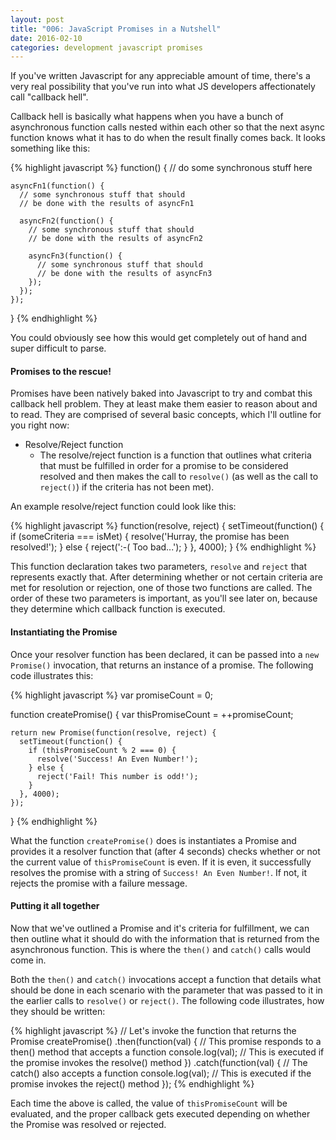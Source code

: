 ```yaml
---
layout: post
title: "006: JavaScript Promises in a Nutshell"
date: 2016-02-10
categories: development javascript promises
---
```


If you've written Javascript for any appreciable amount of time, there's a very real possibility that you've
run into what JS developers affectionately call "callback hell".

Callback hell is basically what happens when you have a bunch of asynchronous function calls nested within each
other so that the next async function knows what it has to do when the result finally comes back. It looks
something like this:

{% highlight javascript %}
  function() {
    // do some synchronous stuff here

    asyncFn1(function() {
      // some synchronous stuff that should 
      // be done with the results of asyncFn1

      asyncFn2(function() {
        // some synchronous stuff that should 
        // be done with the results of asyncFn2

        asyncFn3(function() {
          // some synchronous stuff that should 
          // be done with the results of asyncFn3
        });
      });
    });
  }
{% endhighlight %}

You could obviously see how this would get completely out of hand and super difficult to parse.

#### Promises to the rescue!

Promises have been natively baked into Javascript to try and combat this callback hell problem. They at least
make them easier to reason about and to read. They are comprised of several basic concepts, which I'll outline
for you right now:

* Resolve/Reject function
  * The resolve/reject function is a function that outlines what criteria that must be fulfilled in order for a
    promise to be considered resolved and then makes the call to `resolve()` (as well as the call to `reject()`)
    if the criteria has not been met).

An example resolve/reject function could look like this:

{% highlight javascript %}
  function(resolve, reject) {
    setTimeout(function() {
      if (someCriteria === isMet) {
        resolve('Hurray, the promise has been resolved!');
      } else {
        reject(':-( Too bad...');
      }
    }, 4000);
  }
{% endhighlight %}

This function declaration takes two parameters, `resolve` and `reject` that represents exactly that. After
determining whether or not certain criteria are met for resolution or rejection, one of those two functions are
called. The order of these two parameters is important, as you'll see later on, because they determine which
callback function is executed.

#### Instantiating the Promise
Once your resolver function has been declared, it can be passed into a `new Promise()` invocation, that returns 
an instance of a promise. The following code illustrates this:

{% highlight javascript %}
  var promiseCount = 0;

  function createPromise() {
    var thisPromiseCount = ++promiseCount;

    return new Promise(function(resolve, reject) {
      setTimeout(function() {
        if (thisPromiseCount % 2 === 0) {
          resolve('Success! An Even Number!'); 
        } else {
          reject('Fail! This number is odd!');
        }
      }, 4000);
    });
  }
{% endhighlight %}

What the function `createPromise()` does is instantiates a Promise and provides it a resolver function that (after 4 seconds)
checks whether or not the current value of `thisPromiseCount` is even. If it is even, it successfully resolves the promise with
a string of `Success! An Even Number!`. If not, it rejects the promise with a failure message.

#### Putting it all together

Now that we've outlined a Promise and it's criteria for fulfillment, we can then outline what it should do with the information that
is returned from the asynchronous function. This is where the `then()` and `catch()` calls would come in.

Both the `then()` and `catch()` invocations accept a function that details what should be done in each scenario with the parameter that
was passed to it in the earlier calls to `resolve()` or `reject()`. The following code illustrates, how they should be written:

{% highlight javascript %}
  // Let's invoke the function that returns the Promise
  createPromise()
    .then(function(val) { // This promise responds to a then() method that accepts a function
      console.log(val); // This is executed if the promise invokes the resolve() method
    })
    .catch(function(val) { // The catch() also accepts a function
      console.log(val); // This is executed if the promise invokes the reject() method
    });
{% endhighlight %}

Each time the above is called, the value of `thisPromiseCount` will be evaluated, and the proper callback gets executed
depending on whether the Promise was resolved or rejected.
